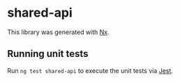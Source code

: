 # shared-api

This library was generated with [Nx](https://nx.dev).

## Running unit tests

Run `ng test shared-api` to execute the unit tests via [Jest](https://jestjs.io).
